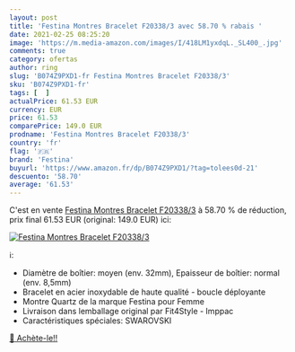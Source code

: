 ```yaml
---
layout: post
title: 'Festina Montres Bracelet F20338/3 avec 58.70 % rabais '
date: 2021-02-25 08:25:20
image: 'https://m.media-amazon.com/images/I/418LM1yxdqL._SL400_.jpg'
comments: true
category: ofertas
author: ring
slug: 'B074Z9PXD1-fr Festina Montres Bracelet F20338/3'
sku: 'B074Z9PXD1-fr'
tags: [  ]
actualPrice: 61.53 EUR
currency: EUR
price: 61.53
comparePrice: 149.0 EUR
prodname: 'Festina Montres Bracelet F20338/3'
country: 'fr'
flag: '🇫🇷'
brand: 'Festina'
buyurl: 'https://www.amazon.fr/dp/B074Z9PXD1/?tag=tolees0d-21'
descuento: '58.70'
average: '61.53'
---
```


C'est en vente [Festina Montres Bracelet F20338/3](https://www.amazon.fr/dp/B074Z9PXD1/?tag=tolees0d-21)  à  58.70 % de réduction, prix final  61.53 EUR (original: 149.0 EUR) ici:

[![Festina Montres Bracelet F20338/3](https://m.media-amazon.com/images/I/418LM1yxdqL._SL400_.jpg)](https://www.amazon.fr/dp/B074Z9PXD1/?tag=tolees0d-21)

ℹ️:

- Diamètre de boîtier: moyen (env. 32mm), Epaisseur de boîtier: normal (env. 8,5mm)
- Bracelet en acier inoxydable de haute qualité - boucle déployante
- Montre Quartz de la marque Festina pour Femme
- Livraison dans lemballage original par Fit4Style - Imppac
- Caractéristiques spéciales: SWAROVSKI

[🛒 Achète-le!!](https://www.amazon.fr/dp/B074Z9PXD1/?tag=tolees0d-21)
